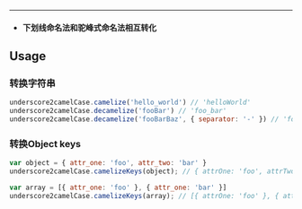 ---
* #### 下划线命名法和驼峰式命名法相互转化

## Usage
### 转换字符串
```js
underscore2camelCase.camelize('hello_world') // 'helloWorld'
underscore2camelCase.decamelize('fooBar') // 'foo_bar'
underscore2camelCase.decamelize('fooBarBaz', { separator: '-' }) // 'foo-bar-baz'
```
### 转换Object keys
```js
var object = { attr_one: 'foo', attr_two: 'bar' }
underscore2camelCase.camelizeKeys(object); // { attrOne: 'foo', attrTwo: 'bar' }
```

```js
var array = [{ attr_one: 'foo' }, { attr_one: 'bar' }]
underscore2camelCase.camelizeKeys(array); // [{ attrOne: 'foo' }, { attrOne: 'bar' }]
```
